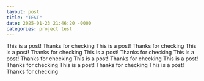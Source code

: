 ```yaml
---
layout: post
title: "TEST"
date: 2025-01-23 21:46:20 -0000
categories: project test
---
```

This is a post! Thanks for checking
 This is a post! Thanks for checking
 This is a post! Thanks for checking
 This is a post! Thanks for checking
 This is a post! Thanks for checking
 This is a post! Thanks for checking
 This is a post! Thanks for checking
 This is a post! Thanks for checking
 This is a post! Thanks for checking
